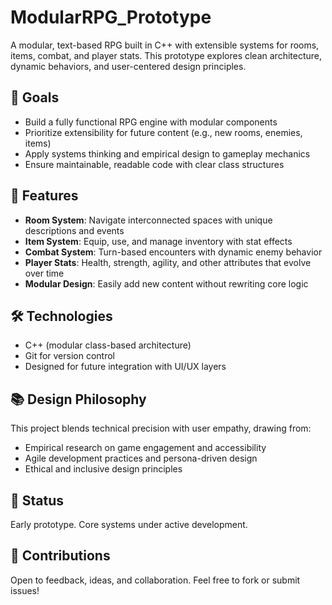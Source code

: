 # ModularRPG_Prototype

A modular, text-based RPG built in C++ with extensible systems for rooms, items, combat, and player stats. This prototype explores clean architecture, dynamic behaviors, and user-centered design principles.

## 🎯 Goals

- Build a fully functional RPG engine with modular components
- Prioritize extensibility for future content (e.g., new rooms, enemies, items)
- Apply systems thinking and empirical design to gameplay mechanics
- Ensure maintainable, readable code with clear class structures

## 🧩 Features

- **Room System**: Navigate interconnected spaces with unique descriptions and events
- **Item System**: Equip, use, and manage inventory with stat effects
- **Combat System**: Turn-based encounters with dynamic enemy behavior
- **Player Stats**: Health, strength, agility, and other attributes that evolve over time
- **Modular Design**: Easily add new content without rewriting core logic

## 🛠️ Technologies

- C++ (modular class-based architecture)
- Git for version control
- Designed for future integration with UI/UX layers

## 📚 Design Philosophy

This project blends technical precision with user empathy, drawing from:
- Empirical research on game engagement and accessibility
- Agile development practices and persona-driven design
- Ethical and inclusive design principles

## 🚧 Status

Early prototype. Core systems under active development.

## 🤝 Contributions

Open to feedback, ideas, and collaboration. Feel free to fork or submit issues!

